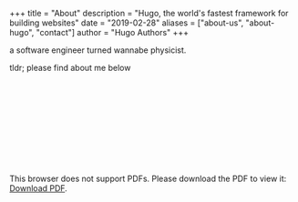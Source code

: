 +++
title = "About"
description = "Hugo, the world's fastest framework for building websites"
date = "2019-02-28"
aliases = ["about-us", "about-hugo", "contact"]
author = "Hugo Authors"
+++

a software engineer turned wannabe physicist.

tldr; please find about me below

<object data="/resume.pdf" type="application/pdf" width="700px" height="700px">
    <embed src="/resume.pdf">
        <p>This browser does not support PDFs. Please download the PDF to view it: <a href="/resume.pdf.pdf">Download PDF</a>.</p>
    </embed>
</object>
